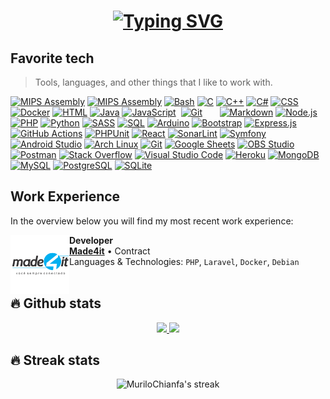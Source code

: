 <h1 align="center">
  <a href="https://git.io/typing-svg"><img src="https://readme-typing-svg.herokuapp.com/?font=Fira+Code&size=75&duration=1500&pause=600&color=0CE82B&background=000000EE&center=true&vCenter=true&multiline=true&width=1920&height=384&lines=Hello+there!;My+name+is+Murilo+Chianfa;Welcome+to+my+README" alt="Typing SVG" /></a>
</h1>

<h2 align="left">Favorite tech</h2>

> Tools, languages, and other things that I like to work with.

<p>
  <a href="https://github.com/search?q=user%3AMuriloChianfa+language%3Aphp"><img alt="MIPS Assembly" src="https://img.shields.io/badge/-Apache-D22128?style=flat&logo=apache&logoColor=fff"></a>
  <a href="https://github.com/search?q=user%3AMuriloChianfa+language%3Aassembly"><img alt="MIPS Assembly" src="https://custom-icon-badges.herokuapp.com/badge/Assembly-525252.svg?logo=asm-hex&logoColor=white"></a>
  <a href="https://github.com/search?q=user%3AMuriloChianfa+language%3Abash"><img alt="Bash" src="https://img.shields.io/badge/Bash-121011.svg?logo=gnu-bash&logoColor=white"></a>
  <a href="https://github.com/search?q=user%3AMuriloChianfa+language%3Ac"><img alt="C" src="https://custom-icon-badges.herokuapp.com/badge/C-03599C.svg?logo=c-in-hexagon&logoColor=white"></a>
  <a href="https://github.com/search?q=user%3AMuriloChianfa+language%3Acpp"><img alt="C++" src="https://custom-icon-badges.herokuapp.com/badge/C++-9C033A.svg?logo=cpp2&logoColor=white"></a>
  <a href="https://github.com/search?q=user%3AMuriloChianfa+language%3Acsharp"><img alt="C#" src="https://custom-icon-badges.herokuapp.com/badge/C%23-68217A.svg?logo=cs2&logoColor=white"></a>
  <a href="https://github.com/search?q=user%3AMuriloChianfa+language%3Acss"><img alt="CSS" src="https://img.shields.io/badge/CSS-1572B6.svg?logo=css3&logoColor=white"></a>
  <a href="https://github.com/search?q=user%3AMuriloChianfa+language%3Adocker"><img alt="Docker" src="https://img.shields.io/badge/-Docker-2496ED?style=flat&logo=docker&logoColor=fff"></a>
  <a href="https://github.com/search?q=user%3AMuriloChianfa+language%3Ahtml"><img alt="HTML" src="https://img.shields.io/badge/HTML-E34F26.svg?logo=html5&logoColor=white"></a>
  <a href="https://github.com/search?q=user%3AMuriloChianfa+language%3Ajava"><img alt="Java" src="https://custom-icon-badges.herokuapp.com/badge/Java-007396.svg?logo=java&logoColor=white"></a>
  <a href="https://github.com/search?q=user%3AMuriloChianfa+language%3Ajavascript"><img alt="JavaScript" src="https://img.shields.io/badge/JavaScript-F7DF1E.svg?logo=javascript&logoColor=black"></a>
  <a href="https://github.com/search?q=user%3AMuriloChianfa+language%3Aphp"><img alt="" src="https://img.shields.io/badge/-Laravel-FF2D20?style=flat&logo=laravel&logoColor=fff"></a>
  <a href="https://github.com/search?q=user%3AMuriloChianfa+language%3Aphp"><img alt="Git" src="https://img.shields.io/badge/-Git-F05032?style=flat&logo=git&logoColor=fff"></a>
  <a href="https://github.com/search?q=user%3AMuriloChianfa+language%3Aphp"><img alt="" src="https://img.shields.io/badge/-Ubuntu-E95420?style=flat&logo=ubuntu&logoColor=fff"></a>
  <a href="https://github.com/search?q=user%3AMuriloChianfa+language%3Aphp"><img alt="" src="https://img.shields.io/badge/-Composer-885630?style=flat&logo=composer&logoColor=fff"></a>
  <a href="https://github.com/search?q=user%3AMuriloChianfa+language%3Aphp"><img alt="" src="https://img.shields.io/badge/-Grafana-F46800?style=flat&logo=grafana&logoColor=fff"></a>
  <a href="https://github.com/search?q=user%3AMuriloChianfa+language%3Aphp"><img alt="" src="https://img.shields.io/badge/-Linux-000?style=flat&logo=linux&logoColor=fff"></a>
  <a href="https://github.com/search?q=user%3AMuriloChianfa+language%3Aphp"><img alt="" src="https://img.shields.io/badge/-Vim-019733?style=flat&logo=vim&logoColor=white"></a>
  <a href="https://github.com/search?q=user%3AMuriloChianfa+language%3Aphp"><img alt="" src="https://img.shields.io/badge/-cURL-073551?style=flat&&logo=curl&logoColor=ffffff"></a>
  <a href="https://github.com/search?q=user%3AMuriloChianfa+language%3Amarkdown"><img alt="Markdown" src="https://img.shields.io/badge/Markdown-000000.svg?logo=markdown&logoColor=white"></a>
  <a href="https://github.com/search?q=user%3AMuriloChianfa+language%3Ajavascript"><img alt="Node.js" src="https://img.shields.io/badge/Node.js-43853D.svg?logo=node.js&logoColor=white"></a>
  <a href="https://github.com/search?q=user%3AMuriloChianfa+language%3Aphp"><img alt="PHP" src="https://img.shields.io/badge/PHP-777BB4.svg?logo=php&logoColor=white"></a>
  <a href="https://github.com/search?q=user%3AMuriloChianfa+language%3Apython"><img alt="Python" src="https://img.shields.io/badge/Python-14354C.svg?logo=python&logoColor=white"></a>
  <a href="https://github.com/search?q=user%3AMuriloChianfa+language%3Asass"><img alt="SASS" src="https://img.shields.io/badge/Sass-hotpink.svg?logo=SASS&logoColor=white"></a>
  <a href="https://github.com/search?q=user%3AMuriloChianfa+language%3Asql"><img alt="SQL" src="https://custom-icon-badges.herokuapp.com/badge/SQL-025E8C.svg?logo=database&logoColor=white"></a>
  <a href="#"><img alt="Arduino" src="https://img.shields.io/badge/-Arduino-00979D?logo=Arduino&logoColor=white"></a>
  <a href="#"><img alt="Bootstrap" src="https://img.shields.io/badge/Bootstrap-7952B3.svg?logo=bootstrap&logoColor=white"></a>
  <a href="#"><img alt="Express.js" src="https://img.shields.io/badge/Express.js-404d59.svg?logo=express&logoColor=white"></a>
  <a href="#"><img alt="GitHub Actions" src="https://img.shields.io/badge/GitHub%20Actions-2671E5.svg?logo=github%20actions&logoColor=white"></a>
  <a href="#"><img alt="PHPUnit" src="https://custom-icon-badges.herokuapp.com/badge/PHPUnit-366488.svg?logo=test-tube&logoColor=white"></a>
  <a href="#"><img alt="React" src="https://img.shields.io/badge/React-20232a.svg?logo=react&logoColor=%2361DAFB"></a>
  <a href="#"><img alt="SonarLint" src="https://img.shields.io/badge/-SonarLint-CB2029?logo=sonarlint&logoColor=white"></a>
  <a href="#"><img alt="Symfony" src="https://img.shields.io/badge/Symfony-111111.svg?logo=symfony&logoColor=white"></a>
  <a href="#"><img alt="Android Studio" src="https://img.shields.io/badge/Android%20Studio-008678.svg?logo=android-studio&logoColor=white"></a>
  <a href="#"><img alt="Arch Linux" src="https://img.shields.io/badge/Arch%20Linux-1793D1.svg?logo=arch-linux&logoColor=white"></a>
  <a href="#"><img alt="Git" src="https://img.shields.io/badge/Git-F05033.svg?logo=git&logoColor=white"></a>
  <a href="#"><img alt="Google Sheets" src="https://img.shields.io/badge/Google%20Sheets-34A853.svg?logo=google%20sheets&logoColor=white"></a>
  <a href="#"><img alt="OBS Studio" src="https://img.shields.io/badge/-OBS%20Studio-302E31?logo=obs-studio&logoColor=white"></a>
  <a href="#"><img alt="Postman" src="https://img.shields.io/badge/Postman-FF6C37?logo=postman&logoColor=white"></a>
  <a href="#"><img alt="Stack Overflow" src="https://img.shields.io/badge/-Stack%20Overflow-FE7A16?logo=stack-overflow&logoColor=white"></a>
  <a href="#"><img alt="Visual Studio Code" src="https://img.shields.io/badge/Visual%20Studio%20Code-0078d7.svg?logo=visual-studio-code&logoColor=white"></a>
  <a href="#"><img alt="Heroku" src="https://img.shields.io/badge/Heroku-430098.svg?logo=heroku&logoColor=white"></a>
  <a href="#"><img alt="MongoDB" src ="https://img.shields.io/badge/MongoDB-4ea94b.svg?logo=mongodb&logoColor=white"></a>
  <a href="#"><img alt="MySQL" src="https://img.shields.io/badge/MySQL-00f.svg?logo=mysql&logoColor=white"></a>
  <a href="#"><img alt="PostgreSQL" src ="https://img.shields.io/badge/PostgreSQL-316192.svg?logo=postgresql&logoColor=white"></a>
  <a href="#"><img alt="SQLite" src ="https://img.shields.io/badge/SQLite-07405e.svg?logo=sqlite&logoColor=white"></a>
</p>

<h2 align="left">Work Experience</h2>

In the overview below you will find my most recent work experience:

[<img align="left" height="94px" width="94px" alt="Made4it" src="img/m4it.png"/>](https://www.made4it.com.br/)

**Developer** \
[**Made4it**](https://www.made4it.com.br/) • Contract \
Languages & Technologies: `PHP`, `Laravel`, `Docker`, `Debian` \
<br/>

## 🔥 Github stats

<div align="center">
  <a href="https://github.com/MuriloChianfa">
    <img height="200em" src="https://github-readme-stats.vercel.app/api?username=MuriloChianfa&show_icons=true&theme=ayu-mirage&hide_border=true&border_radius=0&include_all_commits=true&count_private=true&include_all_commits=true&disable_animations=true"/>
    <img height="200em" src="https://github-readme-stats.vercel.app/api/top-langs/?username=MuriloChianfa&show_icons=true&theme=ayu-mirage&hide_border=true&border_radius=0&include_all_commits=true&count_private=true&include_all_commits=true&disable_animations=true&hide=css,javascript&langs_count=4"/>
  </a>
</div>

## 🔥 Streak stats

<p align="center">
  <a>
    <img title="🔥 Get streak stats for your profile at git.io/streak-stats" alt="MuriloChianfa's streak" src="https://github-readme-streak-stats.herokuapp.com/?user=MuriloChianfa&theme=monokai-metallian&hide_border=true"/>
  </a>
</p>

